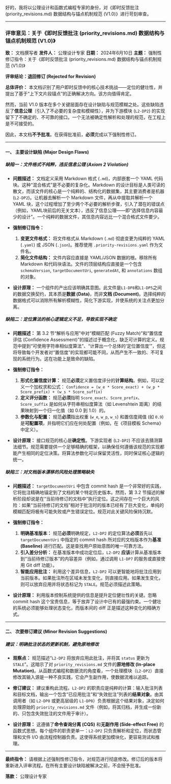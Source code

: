 好的，我将以公理设计和函数式编程专家的身份，对《即时反馈批注 (priority_revisions.md) 数据结构与锚点机制规范 (V1.0)》进行苛刻审查。

---

### **评审意见：关于《即时反馈批注 (priority_revisions.md) 数据结构与锚点机制规范 (V1.0)》**

**致：** 文档撰写者
**发件人：** 公理设计专家
**日期：** 2024年6月10日
**主题：** 强制性修订指令：关于《即时反馈批注 (priority_revisions.md) 数据结构与锚点机制规范 (V1.0)》

**评审结论：退回修订 (Rejected for Revision)**

**总体评价：**
本文档识别了用户即时反馈中的核心技术挑战——定位的健壮性，并提出了基于“上下文片段锚点”的正确解决方向。该方向值得肯定。

然而，当前 V1.0 版本在多个关键层面存在设计缺陷与规范模糊之处。这些缺陷违反了**信息公理**（引入了不必要的复杂度和模糊性），并为下游模块 (`L2-DP2`) 的实现留下了不确定的、不可靠的接口。一个无法被确定性解析和处理的规范，在工程上是不可接受的。

因此，本文档**不予批准**。在获得批准前，**必须**完成以下强制性修订。

---

#### **一、 主要设计缺陷 (Major Design Flaws)**

##### **缺陷一：文件格式不纯粹，违反信息公理 (Axiom 2 Violation)**

*   **问题描述：**
    文档定义采用 Markdown 格式 (`.md`)，内部嵌套一个 YAML 代码块。这种“混合格式”是不必要的复杂化。Markdown 的设计目标是人类可读的散文，而该文件的核心是一个纯粹的、结构化的数据集，其主要消费者是机器 (`L2-DP2`)。让机器去解析一个 Markdown 文件，再从中提取并解析一个 YAML 块，这个过程增加了至少两个不必要的解析步骤，引入了潜在的错误点（例如，YAML块前后的无关文本），违反了信息公理——即“选择信息内容最少的设计”。一个纯粹的数据文件，其信息内容远比一个混合格式文件要少。

*   **强制修订指令：**
    1.  **变更文件格式：** 将文件格式从 Markdown (`.md`) 彻底变更为纯粹的 YAML (`.yaml`) 或 JSON (`.json`)。推荐使用 `.priority-revisions.yaml` 作为文件名。
    2.  **简化文件结构：** 文件内容应直接是 YAML/JSON 数据的根。移除所有 Markdown 和代码块语法。文件的顶层结构应直接是一个包含 `schemaVersion`, `targetDocumentUri`, `generatedAt`, 和 `annotations` 数组的对象。

*   **设计原理：**
    一个组件的产出应该明确其意图。此文件是`L1-DP8`和`L1-DP5`之间的数据交换契约，其本质是**数据 (Data)**，而非**文档 (Document)**。选择纯粹的数据格式可以消除所有解析模糊性，简化下游实现，并使系统的关注点更加分离。

##### **缺陷二：定位算法的核心逻辑定义不足，导致实现不确定**

*   **问题描述：**
    第 3.2 节“解析与应用”中对“模糊匹配 (Fuzzy Match)”和“置信度评估 (Confidence Assessment)”的描述过于概念化，缺乏可计算的定义。规范中提到“可使用字符串相似度算法”、“计算出一个总体的‘定位置信度’”，但这将导致每个开发者对“置信度”的实现都可能不同，从而产生不一致的、不可复现的系统行为。这在功能上是致命的缺陷。

*   **强制修订指令：**
    1.  **形式化置信度计算：** 规范**必须**定义置信度评分的**计算结构**。例如，可以定义一个加权求和公式：
        `Confidence = (w_e * Score_exact) + (w_p * Score_prefix) + (w_s * Score_suffix)`
    2.  **定义评分函数：** 规范**必须**指明 `Score_exact`、`Score_prefix`、`Score_suffix` 是如何从字符串相似度算法（如 Levenshtein 距离）的结果映射到一个归一化值（如 0.0 到 1.0）的。
    3.  **参数化与配置：** 规范**必须**指出权重 (`w_e`, `w_p`, `w_s`) 和置信度阈值 (如 `0.9`) 是**可配置项**，并指明它们应在何处配置（例如，在《项目模板 Schema》中定义）。

*   **设计原理：**
    接口规范的核心是**确定性**。下游实现者 (`L2-DP2`) 不应该去猜测算法细节。规范需要提供一个足够精确的框架，以确保任何遵循该规范的实现都能产生相同的定位决策。将算法参数化可以保留灵活性，同时保证核心逻辑的统一。

##### **缺陷三：对文档版本漂移的风险处理策略缺失**

*   **问题描述：**
    `targetDocumentUri` 中包含 commit hash 是一个非常好的实践，它将批注精确地锚定到了文档的某个特定历史版本。然而，第 3.2 节描述的解析阶段却说是在“当前待修订的文档中”执行定位。这之间存在一个巨大的风险：如果“当前待修订的文档”相对于批注时的版本已经有了巨大变化，单纯的模糊匹配将极有可能失败或产生错误定位。规范对此关键风险保持沉默。

*   **强制修订指令：**
    1.  **明确基准版本：** 规范**必须**明确规定，`L2-DP2` 的定位算法**必须**首先以 `targetDocumentUri` 中指定的 commit hash 所对应的文档版本作为**基准 (Baseline)** 进行匹配。这是查找用户原始意图的唯一可靠方法。
    2.  **引入差分分析：** 在基准版本中成功定位后，`L2-DP2` **应该**计算从基准版本到“当前待修订版本”的内容差异（例如，通过调用 `L1-DP7` 的服务或直接使用 Git diff 功能）。
    3.  **智能应用批注：** 利用这个差异信息，`L2-DP2` 可以更智能地将批注应用到当前版本。如果批注所在区域未发生变化，则直接应用。如果发生变化，则可以放弃应用并将状态标记为 `STALE`。规范必须描述此策略。

*   **设计原理：**
    利用版本控制系统提供的信息是提升定位健壮性的关键。忽略 commit hash 这个宝贵信息，等于放弃了设计中已有的最强约束。一个健壮的系统必须能够处理状态变化，而版本间的 diff 正是描述这种变化的精确方式。

---

#### **二、 次要修订建议 (Minor Revision Suggestions)**

##### **建议：明确批注状态的更新机制，避免原地修改**

*   **观察点：**
    规范描述“`L2-DP2` 将放弃应用此批注，并将其 `status` 更新为 `STALE`”。这暗示了对 `priority_revisions.md` 文件的**原地修改 (In-place Mutation)**。从函数式编程和数据流的角度看，一个处理模块（`L2-DP2`）直接修改其输入源是一种不良实践，它会产生副作用，使数据流难以追踪。

*   **修订建议：**
    建议重构此流程。`L2-DP2` 的职责应是纯粹的计算：输入批注列表和目标文档，输出一个包含“已应用批注”和“失效批注”列表的**结果对象**。由其调用者（如 `L2-DP0` 或更高层级的 `L1-DP0`）负责根据这个结果对象，决定如何处理原始的 `priority_revisions.md` 文件（例如，将其归档，并生成一份新的、只包含失效批注的文件用于审计）。

*   **设计原理：**
    这遵循了**命令查询分离 (CQS)** 和**无副作用 (Side-effect Free)** 的函数式思想。每个组件的职责更单一：`L2-DP2` 只负责解析和定位，而状态管理和文件 I/O 由流程控制器负责。这使得系统更加模块化，更容易测试和推理。

---

**最终指令：**
请根据上述强制性修订指令，对规范进行彻底修改。修订后的版本将重新进入评审流程。在所有主要设计缺陷被解决之前，不会授予批准。

**落款：**
公理设计专家